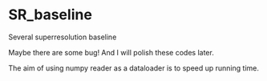 # SR_baseline
Several superresolution baseline

Maybe there are some bug!
And I will polish these codes later.

The aim of using numpy reader as a dataloader is to speed up running time.
